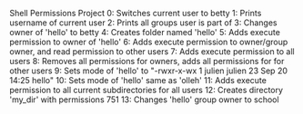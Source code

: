 Shell Permissions Project
0: Switches current user to betty
1: Prints username of current user
2: Prints all groups user is part of
3: Changes owner of 'hello' to betty
4: Creates folder named 'hello'
5: Adds execute permission to owner of 'hello'
6: Adds execute permission to owner/group owner, and read permission to other users
7: Adds execute permission to all users
8: Removes all permissions for owners, adds all permissions for for other users
9: Sets mode of 'hello' to "-rwxr-x-wx 1 julien julien 23 Sep 20 14:25 hello"
10: Sets mode of 'hello' same as 'olleh'
11: Adds execute permission to all current subdirectories for all users
12: Creates directory 'my_dir' with permissions 751
13: Changes 'hello' group owner to school
